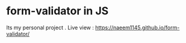 # form-validator in JS 
Its my personal project .
Live view : 
https://naeem1145.github.io/form-validator/
